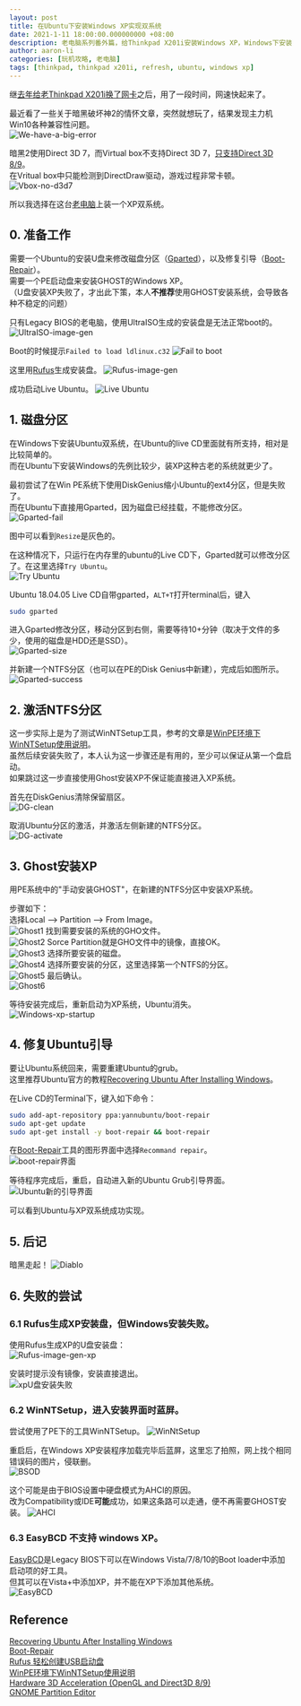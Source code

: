 ```yaml
---
layout: post
title: 在Ubuntu下安装Windows XP实现双系统
date: 2021-1-11 18:00:00.000000000 +08:00
description: 老电脑系列番外篇，给Thinkpad X201i安装Windows XP，Windows下安装Ubuntu很方便，反过来还是要费一番心思的。
author: aaron-li
categories: [玩机攻略, 老电脑]
tags: [thinkpad, thinkpad x201i, refresh, ubuntu, windows xp] 
---
```



继[去年给老Thinkpad X201i换了网卡]({{site.url}}/2020/02/thinkpadx201i-refresh-2/)之后，用了一段时间，网速快起来了。  

最近看了一些关于暗黑破坏神2的情怀文章，突然就想玩了，结果发现主力机Win10各种兼容性问题。  
![We-have-a-big-error](/assets/img/posts/2021-01-11-install-xp-under-ubuntu/we-got-a-big-error.png)

暗黑2使用Direct 3D 7，而Virtual box不支持Direct 3D 7，[只支持Direct 3D 8/9](https://www.virtualbox.org/manual/UserManual.html#guestadd-3d)。  
在Vritual box中只能检测到DirectDraw驱动，游戏过程非常卡顿。  
![Vbox-no-d3d7](/assets/img/posts/2021-01-11-install-xp-under-ubuntu/vbox-no-d3d7.png)

<!--
![Diablo-no-d3d](/assets/img/posts/2021-01-11-install-xp-under-ubuntu/diablo-no-d3d.png) 
-->

所以我选择在这台[老电脑]({{site.url}}/2020/02/thinkpadx201i-refresh/)上装一个XP双系统。  

## 0. 准备工作

需要一个Ubuntu的安装U盘来修改磁盘分区（[Gparted](https://gparted.org/display-doc.php?name=moving-space-between-partitions)），以及修复引导（[Boot-Repair](https://help.ubuntu.com/community/Boot-Repair)）。  
需要一个PE启动盘来安装GHOST的Windows XP。  
（U盘安装XP失败了，才出此下策，本人**不推荐**使用GHOST安装系统，会导致各种不稳定的问题）  

只有Legacy BIOS的老电脑，使用UltraISO生成的安装盘是无法正常boot的。  
![UltraISO-image-gen](/assets/img/posts/2021-01-11-install-xp-under-ubuntu/ultraISO.png)

Boot的时候提示`Failed to load ldlinux.c32`
![Fail to boot](/assets/img/posts/2021-01-11-install-xp-under-ubuntu/ubuntu-ultraISO-fail.jpg)

这里用[Rufus](https://rufus.ie/zh_CN.html)生成安装盘。
![Rufus-image-gen](/assets/img/posts/2021-01-11-install-xp-under-ubuntu/rufus-ubuntu.png)

成功启动Live Ubuntu。
![Live Ubuntu](/assets/img/posts/2021-01-11-install-xp-under-ubuntu/ubuntu-live.png)


## 1. 磁盘分区

在Windows下安装Ubuntu双系统，在Ubuntu的live CD里面就有所支持，相对是比较简单的。  
而在Ubuntu下安装Windows的先例比较少，装XP这种古老的系统就更少了。  

最初尝试了在Win PE系统下使用DiskGenius缩小Ubuntu的ext4分区，但是失败了。  
而在Ubuntu下直接用Gparted，因为磁盘已经挂载，不能修改分区。  
![Gparted-fail](/assets/img/posts/2021-01-11-install-xp-under-ubuntu/gparted-locked.png)

图中可以看到`Resize`是灰色的。  

在这种情况下，只运行在内存里的ubuntu的Live CD下，Gparted就可以修改分区了。在这里选择`Try Ubuntu`。  
![Try Ubuntu](/assets/img/posts/2021-01-11-install-xp-under-ubuntu/try-ubuntu.png)

Ubuntu 18.04.05 Live CD自带gparted，`ALT+T`打开terminal后，键入
```Bash
sudo gparted
```

进入Gparted修改分区，移动分区到右侧，需要等待10+分钟（取决于文件的多少，使用的磁盘是HDD还是SSD）。  
![Gparted-size](/assets/img/posts/2021-01-11-install-xp-under-ubuntu/gparted-size.png)

并新建一个NTFS分区（也可以在PE的Disk Genius中新建），完成后如图所示。  
![Gparted-success](/assets/img/posts/2021-01-11-install-xp-under-ubuntu/gparted-after.png)


## 2. 激活NTFS分区

这一步实际上是为了测试WinNTSetup工具，参考的文章是[WinPE环境下WinNTSetup使用说明](https://my.oschina.net/hsds/blog/1841991)。  
虽然后续安装失败了，本人认为这一步骤还是有用的，至少可以保证从第一个盘启动。  
如果跳过这一步直接使用Ghost安装XP不保证能直接进入XP系统。  

首先在DiskGenius清除保留扇区。  
![DG-clean](/assets/img/posts/2021-01-11-install-xp-under-ubuntu/dg1.png)

取消Ubuntu分区的激活，并激活左侧新建的NTFS分区。  
![DG-activate](/assets/img/posts/2021-01-11-install-xp-under-ubuntu/dg2.png)

## 3. Ghost安装XP

用PE系统中的"手动安装GHOST"，在新建的NTFS分区中安装XP系统。

步骤如下：  
选择Local --> Partition --> From Image。  
![Ghost1](/assets/img/posts/2021-01-11-install-xp-under-ubuntu/ghost1.png)
找到需要安装的系统的GHO文件。  
![Ghost2](/assets/img/posts/2021-01-11-install-xp-under-ubuntu/ghost2.png)
Sorce Partition就是GHO文件中的镜像，直接OK。    
![Ghost3](/assets/img/posts/2021-01-11-install-xp-under-ubuntu/ghost3.png)
选择所要安装的磁盘。  
![Ghost4](/assets/img/posts/2021-01-11-install-xp-under-ubuntu/ghost4.png)
选择所要安装的分区，这里选择第一个NTFS的分区。  
![Ghost5](/assets/img/posts/2021-01-11-install-xp-under-ubuntu/ghost5.png)
最后确认。  
![Ghost6](/assets/img/posts/2021-01-11-install-xp-under-ubuntu/ghost6.png)

等待安装完成后，重新启动为XP系统，Ubuntu消失。  
![Windows-xp-startup](/assets/img/posts/2021-01-11-install-xp-under-ubuntu/windows-xp-startup.jpg)


## 4. 修复Ubuntu引导

要让Ubuntu系统回来，需要重建Ubuntu的grub。  
这里推荐Ubuntu官方的教程[Recovering Ubuntu After Installing Windows](https://help.ubuntu.com/community/RecoveringUbuntuAfterInstallingWindows)。  

在Live CD的Terminal下，键入如下命令：  
```bash
sudo add-apt-repository ppa:yannubuntu/boot-repair
sudo apt-get update
sudo apt-get install -y boot-repair && boot-repair
```

在[Boot-Repair](https://help.ubuntu.com/community/Boot-Repair)工具的图形界面中选择`Recommand repair`。  
![boot-repair界面](/assets/img/posts/2021-01-11-install-xp-under-ubuntu/boot-repair.png)

等待程序完成后，重启，自动进入新的Ubuntu Grub引导界面。
![Ubuntu新的引导界面](/assets/img/posts/2021-01-11-install-xp-under-ubuntu/ubuntu-grub.jpg)

可以看到Ubuntu与XP双系统成功实现。

## 5. 后记

暗黑走起！
![Diablo](/assets/img/posts/2021-01-11-install-xp-under-ubuntu/diablo-start.jpg)


## 6. 失败的尝试
### 6.1 Rufus生成XP安装盘，但Windows安装失败。
使用Rufus生成XP的U盘安装盘：  
![Rufus-image-gen-xp](/assets/img/posts/2021-01-11-install-xp-under-ubuntu/rufus-winxp.png)

安装时提示没有镜像，安装直接退出。  
![xpU盘安装失败](/assets/img/posts/2021-01-11-install-xp-under-ubuntu/windows-xp-install-fail.jpg)

### 6.2 WinNTSetup，进入安装界面时蓝屏。
尝试使用了PE下的工具WinNTSetup。
![WinNtSetup](/assets/img/posts/2021-01-11-install-xp-under-ubuntu/WinNtSetup.png)

重启后，在Windows XP安装程序加载完毕后蓝屏，这里忘了拍照，网上找个相同错误码的图片，侵联删。  
![BSOD](/assets/img/posts/2021-01-11-install-xp-under-ubuntu/BSOD.png)

这个可能是由于BIOS设置中硬盘模式为AHCI的原因。  
改为Compatibility或IDE**可能**成功，如果这条路可以走通，便不再需要GHOST安装。
![AHCI](/assets/img/posts/2021-01-11-install-xp-under-ubuntu/AHCI.jpg)

### 6.3 EasyBCD 不支持 windows XP。
[EasyBCD](http://neosmart.net/EasyBCD/)是Legacy BIOS下可以在Windows Vista/7/8/10的Boot loader中添加启动项的好工具。  
但其可以在Vista+中添加XP，并不能在XP下添加其他系统。  
![EasyBCD](/assets/img/posts/2021-01-11-install-xp-under-ubuntu/EasyBCD.png)


## Reference
[Recovering Ubuntu After Installing Windows](https://help.ubuntu.com/community/RecoveringUbuntuAfterInstallingWindows)  
[Boot-Repair](https://help.ubuntu.com/community/Boot-Repair)  
[Rufus 轻松创建USB启动盘](https://rufus.ie/zh_CN.html)  
[WinPE环境下WinNTSetup使用说明](https://my.oschina.net/hsds/blog/1841991)  
[Hardware 3D Acceleration (OpenGL and Direct3D 8/9)](https://www.virtualbox.org/manual/UserManual.html#guestadd-3d)  
[GNOME Partition Editor](https://gparted.org/display-doc.php?name=moving-space-between-partitions)  
